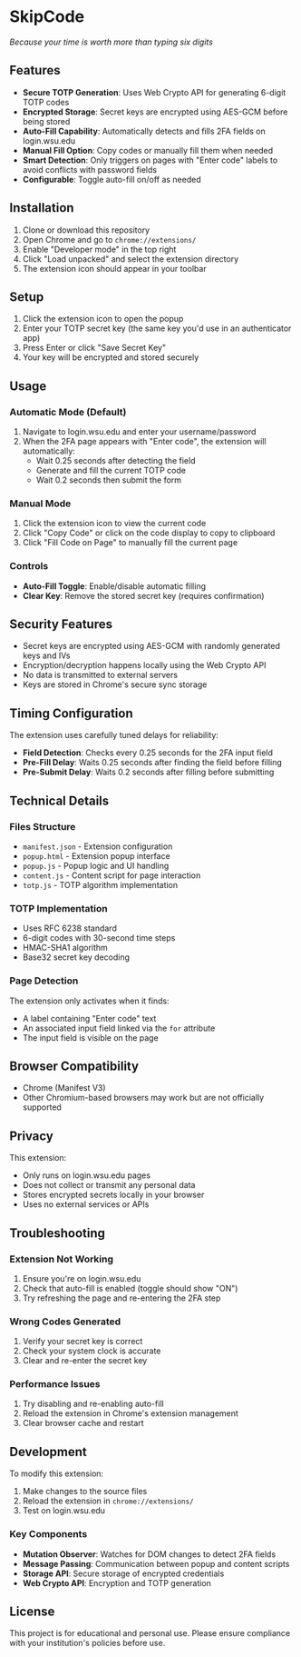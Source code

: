 # SkipCode
*Because your time is worth more than typing six digits*

## Features

- **Secure TOTP Generation**: Uses Web Crypto API for generating 6-digit TOTP codes
- **Encrypted Storage**: Secret keys are encrypted using AES-GCM before being stored
- **Auto-Fill Capability**: Automatically detects and fills 2FA fields on login.wsu.edu
- **Manual Fill Option**: Copy codes or manually fill them when needed
- **Smart Detection**: Only triggers on pages with "Enter code" labels to avoid conflicts with password fields
- **Configurable**: Toggle auto-fill on/off as needed

## Installation

1. Clone or download this repository
2. Open Chrome and go to `chrome://extensions/`
3. Enable "Developer mode" in the top right
4. Click "Load unpacked" and select the extension directory
5. The extension icon should appear in your toolbar

## Setup

1. Click the extension icon to open the popup
2. Enter your TOTP secret key (the same key you'd use in an authenticator app)
3. Press Enter or click "Save Secret Key"
4. Your key will be encrypted and stored securely

## Usage

### Automatic Mode (Default)
1. Navigate to login.wsu.edu and enter your username/password
2. When the 2FA page appears with "Enter code", the extension will automatically:
   - Wait 0.25 seconds after detecting the field
   - Generate and fill the current TOTP code
   - Wait 0.2 seconds then submit the form

### Manual Mode
1. Click the extension icon to view the current code
2. Click "Copy Code" or click on the code display to copy to clipboard
3. Click "Fill Code on Page" to manually fill the current page

### Controls
- **Auto-Fill Toggle**: Enable/disable automatic filling
- **Clear Key**: Remove the stored secret key (requires confirmation)

## Security Features

- Secret keys are encrypted using AES-GCM with randomly generated keys and IVs
- Encryption/decryption happens locally using the Web Crypto API
- No data is transmitted to external servers
- Keys are stored in Chrome's secure sync storage

## Timing Configuration

The extension uses carefully tuned delays for reliability:
- **Field Detection**: Checks every 0.25 seconds for the 2FA input field
- **Pre-Fill Delay**: Waits 0.25 seconds after finding the field before filling
- **Pre-Submit Delay**: Waits 0.2 seconds after filling before submitting

## Technical Details

### Files Structure
- `manifest.json` - Extension configuration
- `popup.html` - Extension popup interface
- `popup.js` - Popup logic and UI handling
- `content.js` - Content script for page interaction
- `totp.js` - TOTP algorithm implementation

### TOTP Implementation
- Uses RFC 6238 standard
- 6-digit codes with 30-second time steps
- HMAC-SHA1 algorithm
- Base32 secret key decoding

### Page Detection
The extension only activates when it finds:
- A label containing "Enter code" text
- An associated input field linked via the `for` attribute
- The input field is visible on the page

## Browser Compatibility

- Chrome (Manifest V3)
- Other Chromium-based browsers may work but are not officially supported

## Privacy

This extension:
- Only runs on login.wsu.edu pages
- Does not collect or transmit any personal data
- Stores encrypted secrets locally in your browser
- Uses no external services or APIs

## Troubleshooting

### Extension Not Working
1. Ensure you're on login.wsu.edu
2. Check that auto-fill is enabled (toggle should show "ON")
3. Try refreshing the page and re-entering the 2FA step

### Wrong Codes Generated
1. Verify your secret key is correct
2. Check your system clock is accurate
3. Clear and re-enter the secret key

### Performance Issues
1. Try disabling and re-enabling auto-fill
2. Reload the extension in Chrome's extension management
3. Clear browser cache and restart

## Development

To modify this extension:

1. Make changes to the source files
2. Reload the extension in `chrome://extensions/`
3. Test on login.wsu.edu

### Key Components
- **Mutation Observer**: Watches for DOM changes to detect 2FA fields
- **Message Passing**: Communication between popup and content scripts
- **Storage API**: Secure storage of encrypted credentials
- **Web Crypto API**: Encryption and TOTP generation

## License

This project is for educational and personal use. Please ensure compliance with your institution's policies before use.
